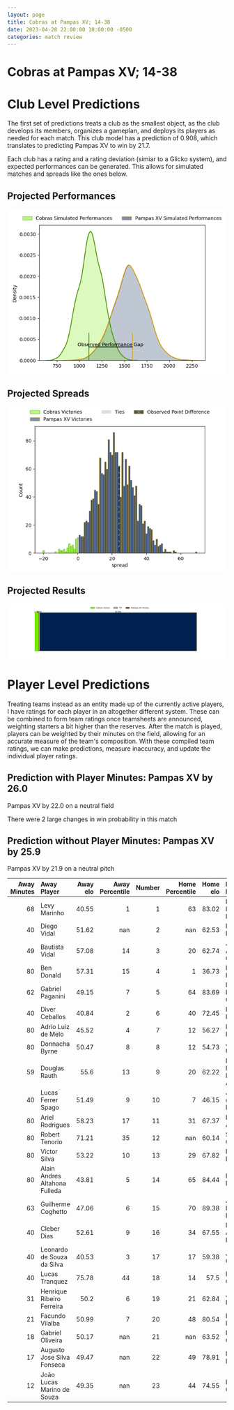 ```yaml
---  
layout: page  
title: Cobras at Pampas XV; 14-38  
date: 2023-04-28 22:00:00 18:00:00 -0500  
categories: match review  
---
```

# Cobras at Pampas XV; 14-38

# Club Level Predictions


The first set of predictions treats a club as the smallest object, as the club develops its members, organizes a gameplan, and deploys its players as needed for each match. This club model has a prediction of 0.908, which translates to predicting Pampas XV to win by 21.7.

Each club has a rating and a rating deviation (simiar to a Glicko system), and expected performances can be generated. This allows for simulated matches and spreads like the ones below.
## Projected Performances


![Projected Performances](plots/performances_2023-04-28-PampasXV-Cobras.png)
## Projected Spreads


![Projected Spreads](plots/spreads_2023-04-28-PampasXV-Cobras.png)
## Projected Results


![Projected Results](plots/resultbar_2023-04-28-PampasXV-Cobras.png)
# Player Level Predictions


Treating teams instead as an entity made up of the currently active players, I have ratings for each player in an altogether different system. These can be combined to form team ratings once teamsheets are announced, weighting starters a bit higher than the reserves. After the match is played, players can be weighted by their minutes on the field, allowing for an accurate measure of the team's composition. With these compiled team ratings, we can make predictions, measure inaccuracy, and update the individual player ratings.
## Prediction with Player Minutes: Pampas XV by 26.0


Pampas XV by 22.0 on a neutral field

There were 2 large changes in win probability in this match
## Prediction without Player Minutes: Pampas XV by 25.9


Pampas XV by 21.9 on a neutral pitch



|   Away Minutes | Away Player                   |   Away elo |   Away Percentile |   Number |   Home Percentile |   Home elo | Home Player                    |   Home Minutes |
|---------------:|:------------------------------|-----------:|------------------:|---------:|------------------:|-----------:|:-------------------------------|---------------:|
|             68 | Levy Marinho                  |      40.55 |                 1 |        1 |                63 |      83.02 | Rodrigo Martinez Manzano       |             49 |
|             40 | Diego Vidal                   |      51.62 |               nan |        2 |               nan |      62.53 | Rodrigo Boulan                 |             61 |
|             49 | Bautista Vidal                |      57.08 |                14 |        3 |                20 |      62.74 | Javier Angel Coronel           |             49 |
|             80 | Ben Donald                    |      57.31 |                15 |        4 |                 1 |      36.73 | Eliseo Fourcade                |             61 |
|             62 | Gabriel Paganini              |      49.15 |                 7 |        5 |                64 |      83.69 | Rodrigo Fernandez Criado       |             80 |
|             40 | Diver Ceballos                |      40.84 |                 2 |        6 |                40 |      72.45 | Nicolas Damorim                |             49 |
|             80 | Adrio Luiz de Melo            |      45.52 |                 4 |        7 |                12 |      56.27 | Manuel Bernstein               |             80 |
|             80 | Donnacha Byrne                |      50.47 |                 8 |        8 |                12 |      54.73 | Jeronimo Ureta                 |             57 |
|             59 | Douglas Rauth                 |      55.6  |                13 |        9 |                20 |      62.22 | Eliseo Nicolas Morales Abraham |             57 |
|             40 | Lucas Ferrer Spago            |      51.49 |                 9 |       10 |                 7 |      46.15 | Joaquin de la Vega Mendia      |             49 |
|             80 | Ariel Rodrigues               |      58.23 |                17 |       11 |                31 |      67.37 | Lucio Auad                     |             80 |
|             80 | Robert Tenorio                |      71.21 |                35 |       12 |               nan |      60.14 | Santiago Castro                |             80 |
|             80 | Victor Silva                  |      53.22 |                10 |       13 |                29 |      67.82 | Benjamin Elizalde              |             80 |
|             80 | Alain Andres Altahona Fulleda |      43.81 |                 5 |       14 |                65 |      84.44 | Inaki Delguy                   |             80 |
|             63 | Guilherme Coghetto            |      47.06 |                 6 |       15 |                70 |      89.38 | Juan Ignacio Lando             |             80 |
|             40 | Cleber Dias                   |      52.61 |                 9 |       16 |                34 |      67.55 | Miguel Angel Prince            |             31 |
|             40 | Leonardo de Souza da Silva    |      40.53 |                 3 |       17 |                17 |      59.38 | Javier Corvalan                |             31 |
|             40 | Lucas Tranquez                |      75.78 |                44 |       18 |                14 |      57.5  | Eliseo Chiavassa               |             31 |
|             31 | Henrique Ribeiro Ferreira     |      50.2  |                 6 |       19 |                21 |      62.84 | Joaquin Lamas                  |             31 |
|             21 | Facundo Vilalba               |      50.99 |                 7 |       20 |                48 |      80.54 | Rafael Iriarte                 |             23 |
|             18 | Gabriel Oliveira              |      50.17 |               nan |       21 |               nan |      63.52 | Benjamin Grondona              |             23 |
|             17 | Augusto Jose Silva Fonseca    |      49.47 |               nan |       22 |                49 |      78.91 | Matias Medrano                 |             19 |
|             12 | João Lucas Marino de Souza    |      49.35 |               nan |       23 |                44 |      74.55 | Lorenzo Colidio                |             19 |

